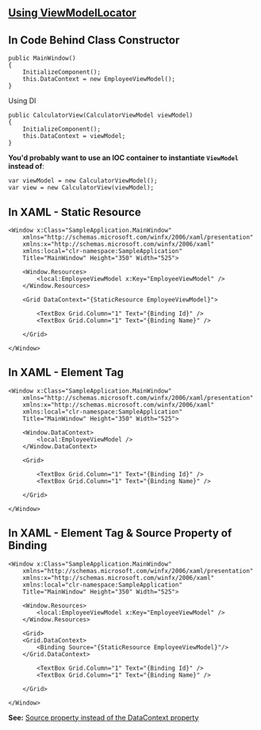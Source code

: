 ## [Using ViewModelLocator](https://github.com/hovermind/wpf-ninja/blob/mvvm/doc-md/mvvm/viewmodel-locator.md)

## In Code Behind Class Constructor
```
public MainWindow()
{
    InitializeComponent();
    this.DataContext = new EmployeeViewModel();
}
```
Using DI
```
public CalculatorView(CalculatorViewModel viewModel)
{
    InitializeComponent();
    this.DataContext = viewModel;
}
```
**You'd probably want to use an IOC container to instantiate `ViewModel` instead of**:
```
var viewModel = new CalculatorViewModel();
var view = new CalculatorView(viewModel);
```

## In XAML - Static Resource
```
<Window x:Class="SampleApplication.MainWindow"
    xmlns="http://schemas.microsoft.com/winfx/2006/xaml/presentation"
    xmlns:x="http://schemas.microsoft.com/winfx/2006/xaml"
    xmlns:local="clr-namespace:SampleApplication"
    Title="MainWindow" Height="350" Width="525">
	
    <Window.Resources>
        <local:EmployeeViewModel x:Key="EmployeeViewModel" />
    </Window.Resources>
	
    <Grid DataContext="{StaticResource EmployeeViewModel}">

        <TextBox Grid.Column="1" Text="{Binding Id}" />
        <TextBox Grid.Column="1" Text="{Binding Name}" />
		
    </Grid>
	
</Window>
```

## In XAML - Element Tag
```
<Window x:Class="SampleApplication.MainWindow"
    xmlns="http://schemas.microsoft.com/winfx/2006/xaml/presentation"
    xmlns:x="http://schemas.microsoft.com/winfx/2006/xaml"
    xmlns:local="clr-namespace:SampleApplication"
    Title="MainWindow" Height="350" Width="525">
	
    <Window.DataContext>
        <local:EmployeeViewModel />
    </Window.DataContext>
	
    <Grid>

        <TextBox Grid.Column="1" Text="{Binding Id}" />
        <TextBox Grid.Column="1" Text="{Binding Name}" />
		
    </Grid>
	
</Window>
```

## In XAML - Element Tag & Source Property of Binding
```
<Window x:Class="SampleApplication.MainWindow"
    xmlns="http://schemas.microsoft.com/winfx/2006/xaml/presentation"
    xmlns:x="http://schemas.microsoft.com/winfx/2006/xaml"
    xmlns:local="clr-namespace:SampleApplication"
    Title="MainWindow" Height="350" Width="525">
	
    <Window.Resources>
        <local:EmployeeViewModel x:Key="EmployeeViewModel" />
    </Window.Resources>
	
    <Grid>
	<Grid.DataContext>
	    <Binding Source="{StaticResource EmployeeViewModel}"/>
	</Grid.DataContext>
  
        <TextBox Grid.Column="1" Text="{Binding Id}" />
        <TextBox Grid.Column="1" Text="{Binding Name}" />
		
    </Grid>
	
</Window>
```
**See:** [Source property instead of the DataContext property](https://docs.microsoft.com/en-us/dotnet/api/system.windows.data.binding.source?view=netframework-4.7.2#remarks)
